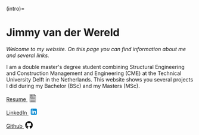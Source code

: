 (intro)=
# Jimmy van der Wereld

_Welcome to my website. On this page you can find information about me and several links._

I am a double master's degree student combining Structural Engineering and Construction Management and Engineering (CME) at the Technical University Delft in the Netherlands. This website shows you several projects I did during my Bachelor (BSc) and my Masters (MSc).

[Resume <img style="height:22px!important;margin-left:3px;vertical-align:text-bottom;" src="figures/resume.svg" alt="">](`https://www.overleaf.com/read/cpdddvtpfjdd#28813f/`)

[LinkedIn <img style="height:22px!important;margin-left:3px;vertical-align:text-bottom;" src="figures/linkedin.svg" alt="">](`https://www.linkedin.com/in/jvanderwereld/`)

[Github <img style="height:22px!important;margin-left:3px;vertical-align:text-bottom;" src="figures/github.svg" alt="">](`https://github.com/Wereldjimmy/`)